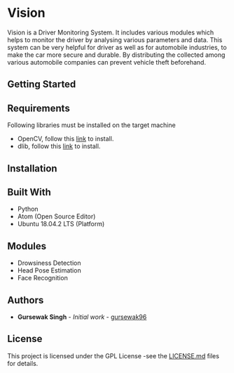 # Vision
Vision is a Driver Monitoring System. It includes various modules which helps to monitor the driver by analysing various parameters and data. This system can be very helpful for driver as well as for automobile industries, to make the car more secure and durable. By distributing the collected among various automobile companies can prevent vehicle theft beforehand.

## Getting Started

## Requirements
Following libraries must be installed on the target machine
- OpenCV, follow this [link](https://pypi.org/project/dlib/) to install.
- dlib, follow this [link](https://pypi.org/project/dlib/) to install.
## Installation

## Built With
- Python
- Atom (Open Source Editor)
- Ubuntu 18.04.2 LTS (Platform)
 
## Modules
- Drowsiness Detection
- Head Pose Estimation
- Face Recognition

## Authors
* **Gursewak Singh** - *Initial work* - [gursewak96](https://github.com/gursewak96)

## License
This project is licensed under the GPL License -see the [LICENSE.md](https://github.com/gursewak96/Vision/blob/master/LICENSE.md) files for details.

